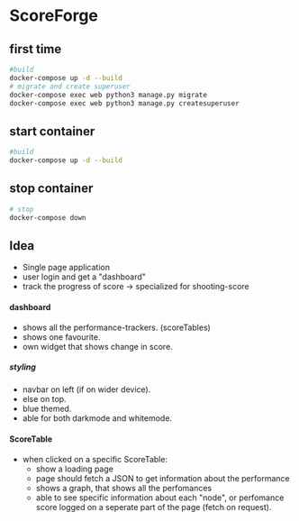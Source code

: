# ScoreForge


## first time
````bash
#build
docker-compose up -d --build
# migrate and create superuser
docker-compose exec web python3 manage.py migrate
docker-compose exec web python3 manage.py createsuperuser
````

## start container
````bash
#build
docker-compose up -d --build
````

## stop container
````bash
# stop
docker-compose down
````


## Idea
- Single page application
- user login and get a "dashboard"
- track the progress of score -> specialized for shooting-score

#### dashboard
- shows all the performance-trackers. (scoreTables)
- shows one favourite.
- own widget that shows change in score.

##### styling
- navbar on left (if on wider device).
- else on top.
- blue themed.
- able for both darkmode and whitemode.

#### ScoreTable
- when clicked on a specific ScoreTable:
    - show a loading page
    - page should fetch a JSON to get information about the performance
    - shows a graph, that shows all the perfomances
    - able to see specific information about each "node", or perfomance score logged on a seperate part of the page (fetch on request).
